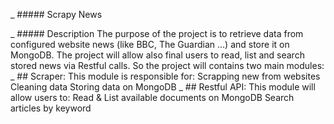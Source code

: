 _ ##### Scrapy News

_ ##### Description
The purpose of the project is to retrieve data from configured website news (like BBC, The Guardian …) and store it on MongoDB. The project will allow also final users to read, list and search stored news via Restful calls.
So the project will contains two main modules: 
	_ ## Scraper:
		This module is responsible for:
			Scrapping new from websites
			Cleaning data
			Storing data on MongoDB
	_ ## Restful API:
		This module will allow users to:
			Read & List available documents on MongoDB
			Search articles by keyword
